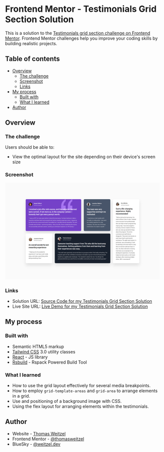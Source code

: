 # Frontend Mentor - Testimonials Grid Section Solution

This is a solution to the [Testimonials grid section challenge on Frontend Mentor](https://www.frontendmentor.io/challenges/testimonials-grid-section-Nnw6J7Un7).
Frontend Mentor challenges help you improve your coding skills by building realistic projects.

## Table of contents

- [Overview](#overview)
  - [The challenge](#the-challenge)
  - [Screenshot](#screenshot)
  - [Links](#links)
- [My process](#my-process)
  - [Built with](#built-with)
  - [What I learned](#what-i-learned)
- [Author](#author)

## Overview

### The challenge

Users should be able to:

- View the optimal layout for the site depending on their device's screen size

### Screenshot

![](./images/testimonials-grid-section-solution.png)

### Links

- Solution URL: [Source Code for my Testimonials Grid Section Solution](https://github.com/thomasweitzel/frontend-mentor/tree/main/testimonials-grid-section)
- Live Site URL: [Live Demo for my Testimonials Grid Section Solution](https://pureandroid.com/frontendmentor/testimonials-grid-section/)

## My process

### Built with

- Semantic HTML5 markup
- [Tailwind CSS](https://tailwindcss.com/) 3.0 utility classes
- [React](https://reactjs.org/) - JS library
- [Rsbuild](https://rsbuild.dev/) - Rspack Powered Build Tool

### What I learned

- How to use the grid layout effectively for several media breakpoints.
- How to employ `grid-template-areas` and `grid-area` to arrange elements in a grid.
- Use and positioning of a background image with CSS.
- Using the flex layout for arranging elements within the testimonials.

## Author

- Website - [Thomas Weitzel](https://weitzel.dev/)
- Frontend Mentor - [@thomasweitzel](https://www.frontendmentor.io/profile/thomasweitzel)
- BlueSky - [@weitzel.dev](https://bsky.app/profile/weitzel.dev)

